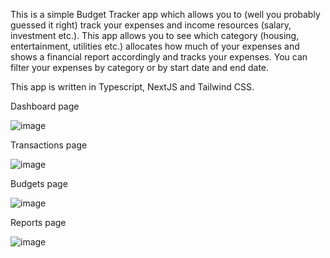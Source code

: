 This is a simple Budget Tracker app which allows you to (well you probably guessed it right) track your expenses and income resources (salary, investment etc.). This app allows you to see which category (housing, entertainment, utilities etc.) allocates how much of your expenses and shows a financial report accordingly and tracks your expenses. You can filter your expenses by category or by start date and end date. 

This app is written in Typescript, NextJS and Tailwind CSS.

Dashboard page

![image](https://github.com/user-attachments/assets/a0e22b5f-42da-4f11-82ad-16533c397d0f)

Transactions page

![image](https://github.com/user-attachments/assets/26180316-4587-4fd9-8b31-a109ea034809)

Budgets page

![image](https://github.com/user-attachments/assets/1a69b638-363b-46a0-9ec6-6fdfb70f627e)

Reports page

![image](https://github.com/user-attachments/assets/864e3777-b016-4b6f-b547-fce601c40af7)
